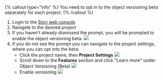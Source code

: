 {% callout type="info" %}
You need to opt in to the object versioning beta separately for each project. 
{% /callout %}
1. Login to the [Storj web console](https://redirects.storj.io/login)
2. Navigate to the desired project
3. If you haven't already dismissed the prompt, you will be prompted to enable the object versioning beta.
   ![](https://link.us1.storjshare.io/raw/jua7rls6hkx5556qfcmhrqed2tfa/docs/images/versioning/1_object_versioning_beta_opt_in.png)
4. If you do not see the prompt you can navigate to the project settings, where you can opt into the beta:
   - Click the project name, then **Project Settings**
     ![](https://link.us1.storjshare.io/raw/jua7rls6hkx5556qfcmhrqed2tfa/docs/images/versioning/2_object_versioning_beta_opt_in_project_settings_a.png)
   - Scroll down to the **Features** section and click "Learn more" under Object Versioning (Beta)
     ![](https://link.us1.storjshare.io/raw/jua7rls6hkx5556qfcmhrqed2tfa/docs/images/versioning/2_object_versioning_beta_opt_in_project_settings_b.png)
   - Enable versioning
     ![](https://link.us1.storjshare.io/raw/jua7rls6hkx5556qfcmhrqed2tfa/docs/images/versioning/2_object_versioning_beta_opt_in_project_settings_c.png)
